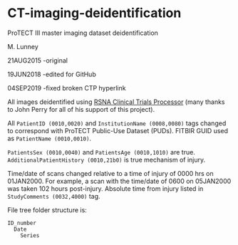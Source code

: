 # CT-imaging-deidentification
ProTECT III master imaging dataset deidentification

M. Lunney 

  21AUG2015 -original
  
  19JUN2018 -edited for GitHub
  
  04SEP2019 -fixed broken CTP hyperlink

All images deidentified using [RSNA Clinical Trials Processor](http://mircwiki.rsna.org/index.php?title=CTP-The_RSNA_Clinical_Trial_Processor) (many thanks to John Perry for all of his support of this project).


All `PatientID (0010,0020)` and `InstitutionName (0008,0080)` tags changed to correspond with ProTECT Public-Use Dataset (PUDs). FITBIR GUID used as `PatientName (0010,0010)`.

`PatientsSex (0010,0040)` and `PatientsAge (0010,1010)` are true. `AdditionalPatientHistory (0010,21b0)` is true mechanism of injury.

Time/date of scans changed relative to a time of injury of 0000 hrs on 01JAN2000. For example, a scan with the time/date of 0600 on 05JAN2000 was taken 102 hours post-injury. Absolute time from injury listed in `StudyComments (0032,4000)` tag.

File tree folder structure is: 

    ID_number
      Date  
        Series
